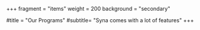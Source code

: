 +++
fragment = "items" 
weight = 200
background = "secondary"

#title = "Our Programs"
#subtitle= "Syna comes with a lot of features"
+++

